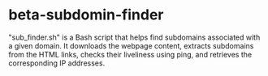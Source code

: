 # beta-subdomin-finder
"sub_finder.sh" is a Bash script that helps find subdomains associated with a given domain. It downloads the webpage content, extracts subdomains from the HTML links, checks their liveliness using ping, and retrieves the corresponding IP addresses.
